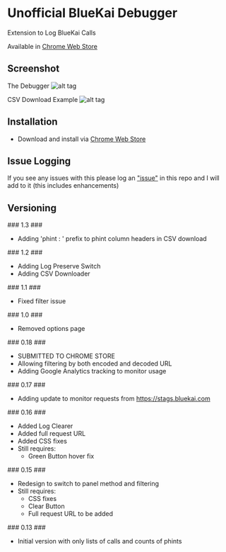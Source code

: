 # Unofficial BlueKai Debugger
Extension to Log BlueKai Calls

Available in [Chrome Web Store](https://chrome.google.com/webstore/detail/unofficial-bluekai-debugg/bgelefkbpjoagjgcefpboeobpepncpan)

## Screenshot ##

The Debugger
![alt tag](https://s28.postimg.org/ucvpihy99/Screen_Shot_2017_01_22_at_22_11_24.png)

CSV Download Example
![alt tag](https://s24.postimg.org/phj377sut/Screen_Shot_2017_01_22_at_22_13_36.png)

## Installation ##

- Download and install via [Chrome Web Store](https://chrome.google.com/webstore/detail/unofficial-bluekai-debugg/bgelefkbpjoagjgcefpboeobpepncpan)

## Issue Logging ##

If you see any issues with this please log an ["issue"](https://github.com/bluekaisec/bluekai_chrome_extension/issues) in this repo and I will add to it (this includes enhancements)

## Versioning ##

### 1.3 ###

- Adding 'phint : ' prefix to phint column headers in CSV download

### 1.2 ###

- Adding Log Preserve Switch
- Adding CSV Downloader

### 1.1 ###

- Fixed filter issue

### 1.0 ###

- Removed options page

### 0.18 ###

- SUBMITTED TO CHROME STORE
- Allowing filtering by both encoded and decoded URL
- Adding Google Analytics tracking to monitor usage

### 0.17 ###

- Adding update to monitor requests from https://stags.bluekai.com

### 0.16 ###

- Added Log Clearer
- Added full request URL
- Added CSS fixes
- Still requires:
	- Green Button hover fix
	
### 0.15 ###

- Redesign to switch to panel method and filtering
- Still requires:
	- CSS fixes
	- Clear Button
	- Full request URL to be added

### 0.13 ###

- Initial version with only lists of calls and counts of phints


